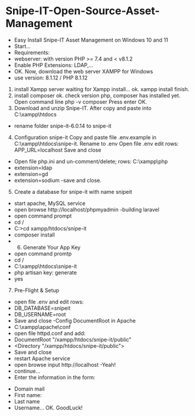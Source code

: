 # Snipe-IT-Open-Source-Asset-Management

- Easy Install Snipe-IT Asset Management on Windows 10 and 11
- Start...
- Requirements:
- webserver: with version PHP >= 7.4 and < v8.1.2
- Enable PHP Extensions: LDAP,...
- OK. Now, download the web server XAMPP for Windows
- use version: 8.1.12 / PHP 8.1.12
1. install Xampp server
waiting for Xampp install...
ok. xampp install finish.
2. install composer
ok. check version php, composer has installed yet.
Open command line
php -v
composer 
Press enter
OK.
3. Download and unzip Snipe-IT. After copy and paste into C:\xampp\htdocs
- rename folder snipe-it-6.0.14 to snipe-it
4. Configuration snipe-it
Copy and paste file .env.example in C:\xampp\htdocs\snipe-it. Rename to .env
Open file .env edit rows:
APP_URL=localhost
Save and close
- Open file php.ini and un-comment/delete; rows: C:\xampp\php
- extension=ldap
- extension=gd
- extension=sodium
-save and close.
5. Create a database for snipe-it with name snipeit
- start apache, MySQL service
- open browse http://localhost/phpmyadmin
-building laravel 
- open command prompt
- cd /
- C:\>cd xampp/htdocs/snipe-it
- composer install
- 6. Generate Your App Key
- open command promtp
- cd /
- C:\xampp\htdocs\snipe-it
- php artisan key: generate
- yes
7. Pre-Flight & Setup
- open file .env and edit rows:
- DB_DATABASE=snipeit
- DB_USERNAME=root
- Save and close
-Config DocumentRoot in Apache
- C:\xampp\apache\conf
- open file httpd.conf and add:
- DocumentRoot "/xampp/htdocs/snipe-it/public"
- <Directory "/xampp/htdocs/snipe-it/public">
- Save and close
- restart Apache service
- open browse input http://localhost
-Yeah!
- continue...
- Enter the information in the form:
+ Domain mail
+ First name:
+ Last name
+ Username...
OK.
GoodLuck!

